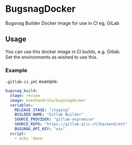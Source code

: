 # BugsnagDocker
Bugsnag Builder Docker image for use in CI eg, GiLab

## Usage

You can use this docker image in CI builds, e.g. Gitlab.   
Set the environments as wished to use this.


### Example
`.gitlab-ci.yml` example:

```yaml
bugsnag_build:
  stage: review
  image: koenhendriks/bugsnagdocker
  variables:
    RELEASE_STAGE: "staging"
    BUILDER_NAME: "Gitlab Builder"
    SOURCE_PROVIDER: "gitlab-onpremise"
    SOURCE_REPO: "https://gitlab.qlic.nl/backend/atn"
    BUGSNAG_API_KEY: "xxx"
  script:
    - echo 'done'  
```